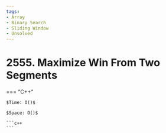 ```yaml
---
tags:
- Array
- Binary Search
- Sliding Window
- Unsolved
---
```



# 2555. Maximize Win From Two Segments

=== "C++"

    $Time: O()$

    $Space: O()$

    ```c++
    ```